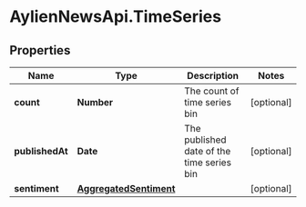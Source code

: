 # AylienNewsApi.TimeSeries

## Properties

Name | Type | Description | Notes
------------ | ------------- | ------------- | -------------
**count** | **Number** | The count of time series bin | [optional] 
**publishedAt** | **Date** | The published date of the time series bin | [optional] 
**sentiment** | [**AggregatedSentiment**](AggregatedSentiment.md) |  | [optional] 


